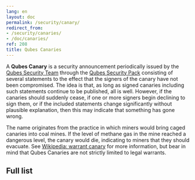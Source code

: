 ```yaml
---
lang: en
layout: doc
permalink: /security/canary/
redirect_from:
- /security/canaries/
- /doc/canaries/
ref: 208
title: Qubes Canaries
---
```


A **Qubes Canary** is a security announcement periodically issued by the [Qubes
Security Team](/security/#the-qubes-security-team) through the [Qubes Security
Pack](/security/pack/) consisting of several statements to the effect that the
signers of the canary have not been compromised. The idea is that, as long as
signed canaries including such statements continue to be published, all is
well. However, if the canaries should suddenly cease, if one or more signers
begin declining to sign them, or if the included statements change
significantly without plausible explanation, then this may indicate that
something has gone wrong.

The name originates from the practice in which miners would bring caged
canaries into coal mines. If the level of methane gas in the mine reached a
dangerous level, the canary would die, indicating to miners that they should
evacuate. See [Wikipedia: warrant
canary](https://en.wikipedia.org/wiki/Warrant_canary) for more information, but
bear in mind that Qubes Canaries are not strictly limited to legal warrants.

## Full list
